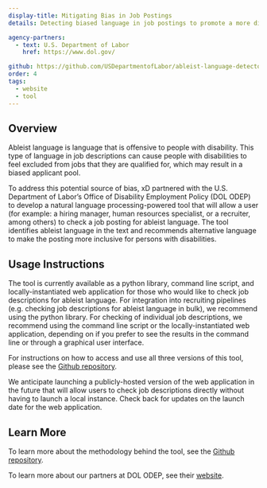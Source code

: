 ```yaml
---
display-title: Mitigating Bias in Job Postings
details: Detecting biased language in job postings to promote a more diverse and inclusive workforce.

agency-partners:
  - text: U.S. Department of Labor
    href: https://www.dol.gov/

github: https://github.com/USDepartmentofLabor/ableist-language-detector
order: 4
tags:
  - website
  - tool
---
```

## Overview
Ableist language is language that is offensive to people with disability. This type of language in job descriptions can cause people with disabilities to feel excluded from jobs that they are qualified for, which may result in a biased applicant pool.

To address this potential source of bias, xD partnered with the U.S. Department of Labor’s Office of Disability Employment Policy (DOL ODEP) to develop a natural language processing-powered tool that will allow a user (for example: a hiring manager, human resources specialist, or a recruiter, among others) to check a job posting for ableist language. The tool identifies ableist language in the text and recommends alternative language to make the posting more inclusive for persons with disabilities. 

## Usage Instructions
The tool is currently available as a python library, command line script, and locally-instantiated web application for those who would like to check job descriptions for ableist language. For integration into recruiting pipelines (e.g. checking job descriptions for ableist language in bulk), we recommend using the python library. For checking of individual job descriptions, we recommend using the command line script or the locally-instantiated web application, depending on if you prefer to see the results in the command line or through a graphical user interface. 

For instructions on how to access and use all three versions of this tool, please see the <a href="https://github.com/USDepartmentofLabor/ableist-language-detector" target="_blank">Github repository</a>.

We anticipate launching a publicly-hosted version of the web application in the future that will allow users to check job descriptions directly without having to launch a local instance. Check back for updates on the launch date for the web application.

## Learn More
To learn more about the methodology behind the tool, see the <a href="https://github.com/USDepartmentofLabor/ableist-language-detector" target="_blank">Github repository</a>.

To learn more about our partners at DOL ODEP, see their <a href="https://www.dol.gov/agencies/odep" target="_blank">website</a>. 
